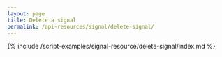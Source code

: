 ```yaml
---
layout: page
title: Delete a signal
permalink: /api-resources/signal/delete-signal/
---
```


{% include /script-examples/signal-resource/delete-signal/index.md %}
